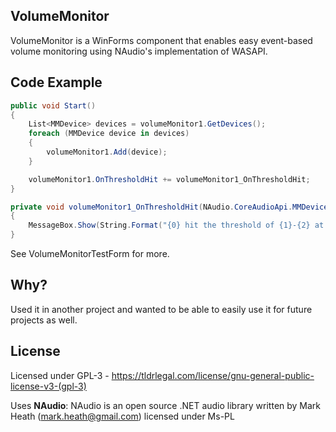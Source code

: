## VolumeMonitor

VolumeMonitor is a WinForms component that enables easy event-based volume monitoring using NAudio's implementation of WASAPI.

## Code Example

```C#
public void Start()
{
	List<MMDevice> devices = volumeMonitor1.GetDevices();
	foreach (MMDevice device in devices)
	{
		volumeMonitor1.Add(device);
	}

	volumeMonitor1.OnThresholdHit += volumeMonitor1_OnThresholdHit;
}

private void volumeMonitor1_OnThresholdHit(NAudio.CoreAudioApi.MMDevice device, int volume)
{
	MessageBox.Show(String.Format("{0} hit the threshold of {1}-{2} at {3}", device.FriendlyName, volumeMonitor1.ThresholdMinimum, volumeMonitor1.ThresholdMaximum, volume));
}
```

See VolumeMonitorTestForm for more.

## Why?

Used it in another project and wanted to be able to easily use it for future projects as well.

## License

Licensed under GPL-3 - https://tldrlegal.com/license/gnu-general-public-license-v3-(gpl-3)

Uses **NAudio**: NAudio is an open source .NET audio library written by Mark Heath (mark.heath@gmail.com) licensed under Ms-PL